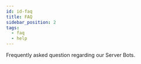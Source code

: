 ```yaml
---
id: id-faq
title: FAQ
sidebar_position: 2
tags:
  - faq
  - help
---
```


Frequently asked question regarding our Server Bots.

